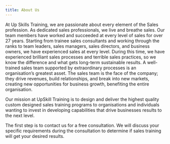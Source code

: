 ```yaml
---
title: About Us
---
```


At Up Skills Training, we are passionate about every element of the Sales profession. As dedicated sales professionals, we live and breathe sales. Our team members have worked and succeeded at every level of sales for over 27 years. Starting from trainee sales consultants and working through the ranks to team leaders, sales managers, sales directors, and business owners, we have experienced sales at every level. During this time, we have experienced brilliant sales processes and terrible sales practices, so we know the difference and what gets long-term sustainable results. A well-trained sales team supported by extraordinary processes is an organisation’s greatest asset. The sales team is the face of the company; they drive revenues, build relationships, and break into new markets, creating new opportunities for business growth, benefiting the entire organisation.

Our mission at UpSkill Training is to design and deliver the highest quality custom designed sales training programs to organisations and individuals wanting to invest in developing capabilities that drive businesses results to the next level.

The first step is to contact us for a free consultation. We will discuss your specific requirements during the consultation to determine if sales training will get your desired results.
